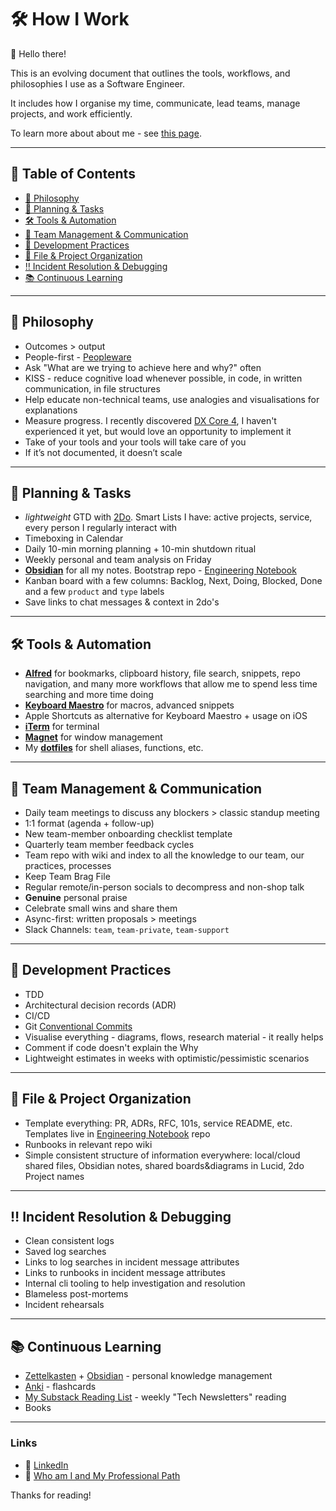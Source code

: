 # 🛠️ How I Work

👋 Hello there!

This is an evolving document that outlines the tools, workflows, and philosophies I use as a Software Engineer.

It includes how I organise my time, communicate, lead teams, manage projects, and work efficiently.

To learn more about about me - see [this page](https://github.com/aleksgorbenko/whoami).

---

## 📑 Table of Contents

- [🧠 Philosophy](#-philosophy)
- [📅 Planning & Tasks](#-planning--productivity)
- [🛠️ Tools & Automation](#️-tools--automation)
- [👥 Team Management & Communication](#-team-management--collaboration)
- [🧪 Development Practices](#-development-practices)
- [📁 File & Project Organization](#-file--project-organization)
- [‼️ Incident Resolution & Debugging](#-incident-resolution--debugging)
- [📚 Continuous Learning](#-continuous-learning)

---

## 🧠 Philosophy

- Outcomes > output
- People-first - [Peopleware](https://www.amazon.co.uk/Peopleware-Productive-Projects-Tom-DeMarco/dp/0932633439)
- Ask "What are we trying to achieve here and why?" often
- KISS - reduce cognitive load whenever possible, in code, in written communication, in file structures
- Help educate non-technical teams, use analogies and visualisations for explanations
- Measure progress. I recently discovered [DX Core 4](https://getdx.com/news/introducing-the-dx-core-4/), I haven't experienced it yet, but would love an opportunity to implement it
- Take of your tools and your tools will take care of you
- If it’s not documented, it doesn’t scale

---

## 📅 Planning & Tasks

- _lightweight_ GTD with [2Do](https://www.2doapp.com/). Smart Lists I have: active projects, service, every person I regularly interact with
- Timeboxing in Calendar
- Daily 10-min morning planning + 10-min shutdown ritual
- Weekly personal and team analysis on Friday
- [**Obsidian**](https://obsidian.md) for all my notes. Bootstrap repo - [Engineering Notebook](https://github.com/aleksgorbenko/engineering-notebook)
- Kanban board with a few columns: Backlog, Next, Doing, Blocked, Done and a few `product` and `type` labels
- Save links to chat messages & context in 2do's

---

## 🛠️ Tools & Automation

- [**Alfred**](https://alfred.app) for bookmarks, clipboard history, file search, snippets, repo navigation, and many more workflows that allow me to spend less time searching and more time doing
- [**Keyboard Maestro**](https://www.keyboardmaestro.com) for macros, advanced snippets
- Apple Shortcuts as alternative for Keyboard Maestro + usage on iOS
- [**iTerm**]() for terminal
- [**Magnet**](https://magnet.crowdcafe.com) for window management
- My [**dotfiles**](https://github.com/aleksgorbenko/dotfiles) for shell aliases, functions, etc.

---

## 👥 Team Management & Communication

- Daily team meetings to discuss any blockers > classic standup meeting
- 1:1 format (agenda + follow-up)
- New team-member onboarding checklist template
- Quarterly team member feedback cycles
- Team repo with wiki and index to all the knowledge to our team, our practices, processes
- Keep Team Brag File
- Regular remote/in-person socials to decompress and non-shop talk
- **Genuine** personal praise
- Celebrate small wins and share them
- Async-first: written proposals > meetings
- Slack Channels: `team`, `team-private`, `team-support`

---

## 🧪 Development Practices

- TDD
- Architectural decision records (ADR)
- CI/CD
- Git [Conventional Commits](https://www.conventionalcommits.org/en/v1.0.0/)
- Visualise everything - diagrams, flows, research material - it really helps
- Comment if code doesn't explain the Why
- Lightweight estimates in weeks with optimistic/pessimistic scenarios

---

## 📁 File & Project Organization

- Template everything: PR, ADRs, RFC, 101s, service README, etc. Templates live in [Engineering Notebook](https://github.com/aleksgorbenko/engineering-notebook) repo
- Runbooks in relevant repo wiki
- Simple consistent structure of information everywhere: local/cloud shared files, Obsidian notes, shared boards&diagrams in Lucid, 2do Project names

---

## ‼️ Incident Resolution & Debugging

- Clean consistent logs
- Saved log searches
- Links to log searches in incident message attributes
- Links to runbooks in incident message attributes
- Internal cli tooling to help investigation and resolution
- Blameless post-mortems
- Incident rehearsals

---

## 📚 Continuous Learning

- [Zettelkasten](https://zettelkasten.de/overview/) + [Obsidian](https://obsidian.md) - personal knowledge management
- [Anki](https://ankiweb.net) - flashcards
- [My Substack Reading List](https://substack.com/@aleksgbko/reads) - weekly "Tech Newsletters" reading
- Books

---

### Links
- 🧰 [LinkedIn](https://www.linkedin.com/in/aleks-gorbenko-software-engineer/)
- 👤 [Who am I and My Professional Path](https://github.com/aleksgorbenko/whoami)

Thanks for reading!
